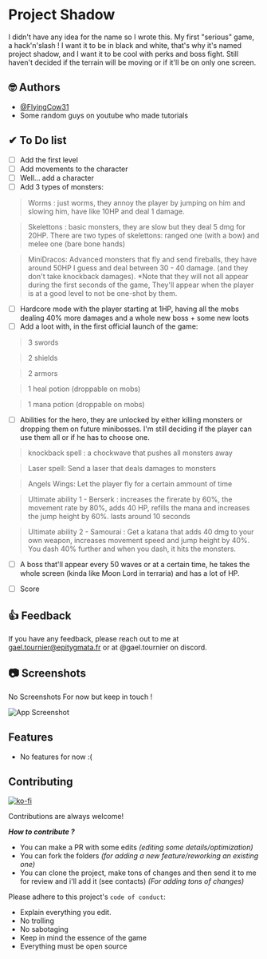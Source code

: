 
# Project Shadow

I didn't have any idea for the name so I wrote this. 
My first "serious" game, a hack'n'slash ! I want it to be in black and white, that's why it's named project shadow, and I want it to be cool with perks and boss fight. Still haven't decided if the terrain will be moving or if it'll be on only one screen. 




## 🤓 Authors

- [@FlyingCow31](https://github.com/FlyingCow31)
- Some random guys on youtube who made tutorials


## ✔ To Do list


- [ ]  Add the first level 
- [ ]  Add movements to the character
- [ ]  Well... add a character 
- [ ]  Add 3 types of monsters: 
> Worms : just worms, they annoy the player by jumping on him and slowing him, have like 10HP and deal 1 damage. 

> Skelettons : basic monsters, they are slow but they deal 5 dmg for 20HP. There are two types of skelettons: ranged one (with a bow) and melee one (bare bone hands)

> MiniDracos: Advanced monsters that fly and send fireballs, they have around 50HP I guess and deal between 30 - 40 damage. (and they don't take knockback damages).
*Note that they will not all appear during the first seconds of the game, They'll appear when the player is at a good level to not be one-shot by them. 
- [ ]  Hardcore mode with the player starting at 1HP, having all the mobs dealing 40% more damages and a whole new boss + some new loots 
- [ ]  Add a loot with, in the first official launch of the game: 
> 3 swords 

> 2 shields

> 2 armors 

> 1 heal potion (droppable on mobs)

> 1 mana potion (droppable on mobs)

- [ ]  Abilities for the hero, they are unlocked by either killing monsters or dropping them on future minibosses. I'm still deciding if the player can use them all or if he has to choose one.

> knockback spell : a chockwave that pushes all monsters away

> Laser spell: Send a laser that deals damages to monsters 

> Angels Wings: Let the player fly for a certain ammount of time

> Ultimate ability 1 - Berserk : increases the firerate by 60%, the movement rate by 80%, adds 40 HP, refills the mana and increases the jump height by 60%. lasts around 10 seconds

> Ultimate ability 2 - Samourai : Get a katana that adds 40 dmg to your own weapon, increases movement speed and jump height by 40%. You dash 40% further and when you dash, it hits the monsters.

- [ ]  A boss that'll appear every 50 waves or at a certain time, he takes the whole screen (kinda like Moon Lord in terraria) and has a lot of HP. 
>
- [ ]  Score
## 👍 Feedback

If you have any feedback, please reach out to me at gael.tournier@epitygmata.fr 
or at @gael.tournier on discord. 


## 📷 Screenshots

No Screenshots For now but keep in touch ! 

![App Screenshot](https://via.placeholder.com/468x300?text=App+Screenshot+Here)


## Features

- No features for now :(


## Contributing

[![ko-fi](https://ko-fi.com/img/githubbutton_sm.svg)](https://ko-fi.com/V7V0148C5L)

Contributions are always welcome!

***How to contribute ?***
- You can make a PR with some edits *(editing some details/optimization)*
- You can fork the folders *(for adding a new feature/reworking an existing one)*
- You can clone the project, make tons of changes and then send it to me for review and i'll add it (see contacts) *(For adding tons of changes)*


Please adhere to this project's `code of conduct`: 
- Explain everything you edit.
- No trolling
- No sabotaging 
- Keep in mind the essence of the game
- Everything must be open source 

